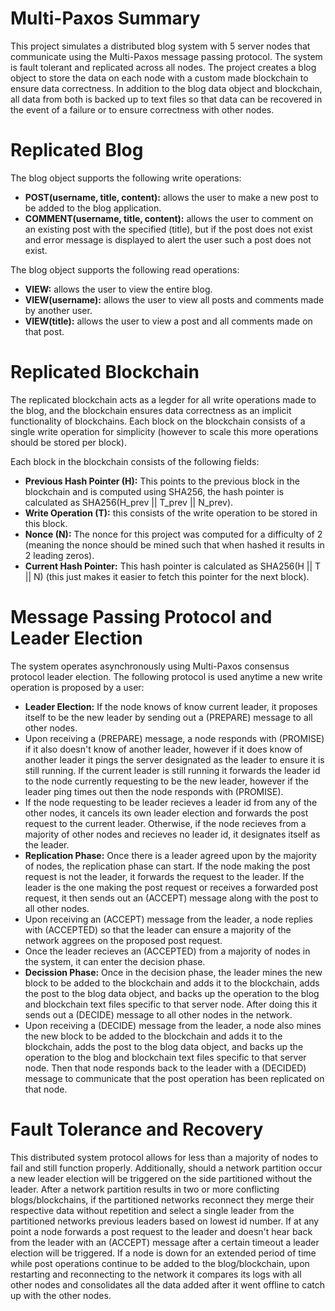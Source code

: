# Multi-Paxos Summary
This project simulates a distributed blog system with 5 server nodes that communicate using the Multi-Paxos message passing protocol.  The system is fault tolerant and replicated across all nodes.  The project creates a blog object to store the data on each node with a custom made blockchain to ensure data correctness.  In addition to the blog data object and blockchain, all data from both is backed up to text files so that data can be recovered in the event of a failure or to ensure correctness with other nodes.  

# Replicated Blog 
The blog object supports the following write operations:  
* **POST(username, title, content):** allows the user to make a new post to be added to the blog application.  
* **COMMENT(username, title, content):** allows the user to comment on an existing post with the specified (title), but if the post does not exist and error message is displayed to alert the user such a post does not exist.    

The blog object supports the following read operations:
* **VIEW:** allows the user to view the entire blog.
* **VIEW(username):** allows the user to view all posts and comments made by another user.
* **VIEW(title):** allows the user to view a post and all comments made on that post.

# Replicated Blockchain 
The replicated blockchain acts as a legder for all write operations made to the blog, and the blockchain ensures data correctness as an implicit functionality of blockchains. Each block on the blockchain consists of a single write operation for simplicity (however to scale this more operations should be stored per block).  

Each block in the blockchain consists of the following fields:  
* **Previous Hash Pointer (H):** This points to the previous block in the blockchain and is computed using SHA256, the hash pointer is calculated as SHA256(H_prev || T_prev || N_prev).
* **Write Operation (T):** this consists of the write operation to be stored in this block.
* **Nonce (N):** The nonce for this project was computed for a difficulty of 2 (meaning the nonce should be mined such that when hashed it results in 2 leading zeros).
* **Current Hash Pointer:** This hash pointer is calculated as SHA256(H || T || N) (this just makes it easier to fetch this pointer for the next block).

# Message Passing Protocol and Leader Election
The system operates asynchronously using Multi-Paxos consensus protocol leader election.  The following protocol is used anytime a new write operation is proposed by a user:
* **Leader Election:** If the node knows of know current leader, it proposes itself to be the new leader by sending out a (PREPARE) message to all other nodes.
* Upon receiving a (PREPARE) message, a node responds with (PROMISE) if it also doesn't know of another leader, however if it does know of another leader it pings the server designated as the leader to ensure it is still running.  If the current leader is still running it forwards the leader id to the node currently requesting to be the new leader, however if the leader ping times out then the node responds with (PROMISE).
* If the node requesting to be leader recieves a leader id from any of the other nodes, it cancels its own leader election and forwards the post request to the current leader.  Otherwise, if the node recieves <PROMISE> from a majority of other nodes and recieves no leader id, it designates itself as the leader.
* **Replication Phase:** Once there is a leader agreed upon by the majority of nodes, the replication phase can start.  If the node making the post request is not the leader, it forwards the request to the leader.  If the leader is the one making the post request or receives a forwarded post request, it then sends out an (ACCEPT) message along with the post to all other nodes.
* Upon receiving an (ACCEPT) message from the leader, a node replies with (ACCEPTED) so that the leader can ensure a majority of the network aggrees on the proposed post request.
* Once the leader recieves an (ACCEPTED) from a majority of nodes in the system, it can enter the decision phase.
* **Decission Phase:** Once in the decision phase, the leader mines the new block to be added to the blockchain and adds it to the blockchain, adds the post to the blog data object, and backs up the operation to the blog and blockchain text files specific to that server node.  After doing this it sends out a (DECIDE) message to all other nodes in the network.
* Upon receiving a (DECIDE) message from the leader, a node also mines the new block to be added to the blockchain and adds it to the blockchain, adds the post to the blog data object, and backs up the operation to the blog and blockchain text files specific to that server node.  Then that node responds back to the leader with a (DECIDED) message to communicate that the post operation has been replicated on that node.

# Fault Tolerance and Recovery
This distributed system protocol allows for less than a majority of nodes to fail and still function properly.  Additionally, should a network partition occur a new leader election will be triggered on the side partitioned without the leader.  After a network partition results in two or more conflicting blogs/blockchains, if the partitioned networks reconnect they merge their respective data without repetition and select a single leader from the partitioned networks previous leaders based on lowest id number.  If at any point a node forwards a post request to the leader and doesn't hear back from the leader with an (ACCEPT) message after a certain timeout a leader election will be triggered.  If a node is down for an extended period of time while post operations continue to be added to the blog/blockchain, upon restarting and reconnecting to the network it compares its logs with all other nodes and consolidates all the data added after it went offline to catch up with the other nodes.
